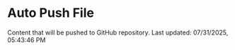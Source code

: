 # Auto Push File

Content that will be pushed to GitHub repository.
Last updated: 07/31/2025, 05:43:46 PM